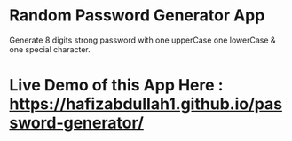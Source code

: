 # Random Password Generator App
Generate 8 digits 
strong password
with one upperCase 
one lowerCase &
one special character.

# Live Demo of this App Here :  https://hafizabdullah1.github.io/password-generator/
